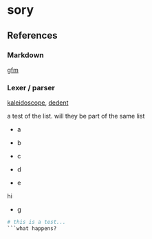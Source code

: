 # sory

## References

### Markdown

[gfm][gfm]

 [gfm]: https://github.github.com/gfm/


### Lexer / parser

[kaleidoscope][kaleidoscope], [dedent][dedent]

 [kaleidoscope]: https://llvm.org/docs/tutorial/

 [dedent]: https://web.archive.org/web/20070922223915/http://www.secnetix.de/~olli/Python/block_indentation.hawk

a test of the list. will they be part of the same list

 - a
 - b

 - c


 - d




 - e

hi

 - g


```python
# this is a test...
```what happens?
